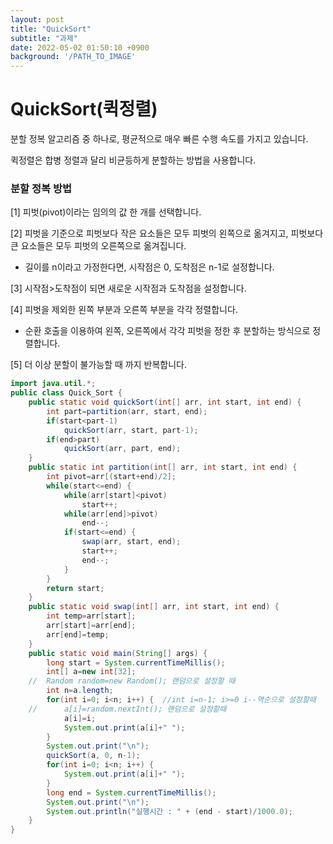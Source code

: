 ```yaml
---
layout: post
title: "QuickSort"
subtitle: "과제"
date: 2022-05-02 01:50:10 +0900
background: '/PATH_TO_IMAGE'
---
```


# QuickSort(퀵정렬)

분할 정복 알고리즘 중 하나로, 평균적으로 매우 빠른 수행 속도를 가지고 있습니다.

퀵정렬은 합병 정렬과 달리 비균등하게 분할하는 방법을 사용합니다. 

### 분할 정복 방법

[1] 피벗(pivot)이라는 임의의 값 한 개를 선택합니다. 

[2] 피벗을 기준으로 피벗보다 작은 요소들은 모두 피벗의 왼쪽으로 옮겨지고, 피벗보다 큰 요소들은 모두 피벗의 오른쪽으로 옮겨집니다.
 * 길이를 n이라고 가정한다면, 시작점은 0, 도착점은 n-1로 설정합니다. 

[3] 시작점>도착점이 되면 새로운 시작점과 도착점을 설정합니다.

[4] 피벗을 제외한 왼쪽 부분과 오른쪽 부분을 각각 정렬합니다.

 * 순환 호출을 이용하여 왼쪽, 오른쪽에서 각각 피벗을 정한 후 분할하는 방식으로 정렬합니다. 

[5] 더 이상 분할이 불가능할 때 까지 반복합니다.

```java
import java.util.*;
public class Quick_Sort {
	public static void quickSort(int[] arr, int start, int end) {
		int part=partition(arr, start, end);
		if(start<part-1)
			quickSort(arr, start, part-1);
		if(end>part)
			quickSort(arr, part, end);
	}
	public static int partition(int[] arr, int start, int end) {
		int pivot=arr[(start+end)/2];
		while(start<=end) {
			while(arr[start]<pivot)
				start++;
			while(arr[end]>pivot)
				end--;
			if(start<=end) {
				swap(arr, start, end);
				start++;
				end--;
			}
		}
		return start;
	}
	public static void swap(int[] arr, int start, int end) {
		int temp=arr[start];
		arr[start]=arr[end];
		arr[end]=temp;
	}
	public static void main(String[] args) {
		long start = System.currentTimeMillis();
		int[] a=new int[32];
	//	Random random=new Random(); 랜덤으로 설정할 때
		int n=a.length;
		for(int i=0; i<n; i++) {  //int i=n-1; i>=0 i--역순으로 설정할때
	//		a[i]=random.nextInt(); 랜덤으로 설정할때
			a[i]=i;
			System.out.print(a[i]+" ");
		}
		System.out.print("\n");
		quickSort(a, 0, n-1);
		for(int i=0; i<n; i++) {
			System.out.print(a[i]+" ");
		}
		long end = System.currentTimeMillis();
		System.out.print("\n");
		System.out.println("실행시간 : " + (end - start)/1000.0);
	}
}
```